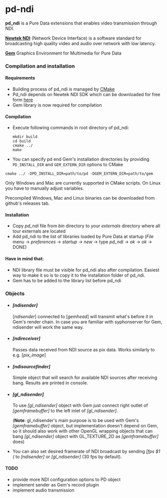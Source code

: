 # pd-ndi

__pd_ndi__ is a Pure Data extensions that enables video transmission through NDI.  


[__Newtek NDI__](https://www.newtek.com/ndi/) (Network Device Interface) 
is a software standard for broadcasting high quality video and audio over network with low latency.

[__Gem__](https://puredata.info/downloads/gem/) Graphics Environment for Multimedia for Pure Data

### Compilation and installation

#### Requirements
* Building process of pd_ndi is managed by [CMake](https://cmake.org/)
* Pd_ndi depends on Newtek NDI SDK which can be downloaded for free form [here](https://www.newtek.com/ndi/sdk/)
* Gem library is now required for compilation

#### Compilation
* Execute following commands in root directory of pd_ndi:
    ```$xslt
    mkdir build
    cd build
    cmake ../
    make
    ```
* You can specify pd end Gem's installation directories by providing `PD_INSTALL_DIR` and `GEM_EXTERN_DIR` options to CMake

```$xslt
cmake ../ -DPD_INSTALL_DIR=path/to/pd -DGEM_EXTERN_DIR=path/to/gem
``` 

Only Windows and Mac are currently supported in CMake scripts. On Linux you have to manually adjust variables.

Precompiled Windows, Mac and Linux binaries can be downloaded from github's releases tab.

#### Installation
* Copy _pd_ndi_ file from _bin_ directory to your _externals_ directory where all tour externals are located
* Add pd_ndi to the list of libraries loaded by Pure Data at startup (_File_ menu -> _preferences_ -> _startup_ -> _new_ -> type _pd_ndi_ -> _ok_ -> _ok_ -> DONE)


#### Have in mind that:
* NDI library file must be visible for pd_ndi also after compilation. Easiest way to make it so is to copy it to the installation folder of pd_ndi.
* Gem has to be added to the library list before pd_ndi

### Objects
* #### _[ndisender]_

    [_ndisender_] connected to [_gemhead_] will transmit what's before it in Gem's render chain.
    In case you are familiar with syphonserver for Gem, ndisender will work the same way.
    
* #### _[ndireceiver]_ 
    Passes data received from NDI source as pix data. Works similarly to e.g. [_pix_image_] 

* #### _[ndisourcefinder]_
    Simple object that will search for available NDI sources after receiving bang. Results are printed in console. 
    

* #### _[gl_ndisender]_

    To use _[gl_ndisender]_ object with Gem just connect right outlet of _[gemframebuffer]_ to the left inlet of _[gl_ndisender]_.

    (__Note__: gl_ndisender's main purpose is to be used with Gem's _[gemframebuffer]_ object, but implementation doesn't depend on Gem, 
    so it should also work with other OpenGL  wrapping objects that can bang _[gl_ndisender]_ object with GL_TEXTURE_2D as _[gemframebuffer]_ does)


* You can also set desired framerate of NDI broadcast by sending _[fps $1 (_ to _[ndisender]_ or _[gl_ndisender]_ (30 fps by default).


#### TODO
* provide more NDI configuration options to PD object
* implement sender as Gem's record plugin
* implement audio transmission